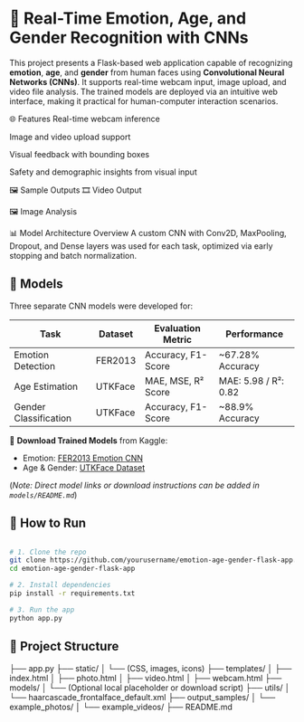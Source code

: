 
# 👤 Real-Time Emotion, Age, and Gender Recognition with CNNs

This project presents a Flask-based web application capable of recognizing **emotion**, **age**, and **gender** from human faces using **Convolutional Neural Networks (CNNs)**. It supports real-time webcam input, image upload, and video file analysis. The trained models are deployed via an intuitive web interface, making it practical for human-computer interaction scenarios.

🌐 Features
Real-time webcam inference



Image and video upload support

Visual feedback with bounding boxes

Safety and demographic insights from visual input

🖼️ Sample Outputs
🎞️ Video Output

🖼️ Image Analysis

📊 Model Architecture Overview
A custom CNN with Conv2D, MaxPooling, Dropout, and Dense layers was used for each task, optimized via early stopping and batch normalization.

## 🧠 Models

Three separate CNN models were developed for:

| Task                | Dataset    | Evaluation Metric    | Performance            |
|---------------------|------------|-----------------------|------------------------|
| Emotion Detection   | FER2013    | Accuracy, F1-Score    | ~67.28% Accuracy       |
| Age Estimation      | UTKFace    | MAE, MSE, R² Score    | MAE: 5.98 / R²: 0.82   |
| Gender Classification | UTKFace  | Accuracy, F1-Score    | ~88.9% Accuracy        |

🧩 **Download Trained Models** from Kaggle:

- Emotion: [FER2013 Emotion CNN](https://www.kaggle.com/datasets/msambare/fer2013)
- Age & Gender: [UTKFace Dataset](https://susanqq.github.io/UTKFace/)

(*Note: Direct model links or download instructions can be added in `models/README.md`*)

## 🚀 How to Run

```bash

# 1. Clone the repo
git clone https://github.com/yourusername/emotion-age-gender-flask-app.git
cd emotion-age-gender-flask-app

# 2. Install dependencies
pip install -r requirements.txt

# 3. Run the app
python app.py

```

## 📁 Project Structure

├── app.py
├── static/
│ └── (CSS, images, icons)
├── templates/
│ ├── index.html
│ ├── photo.html
│ ├── video.html
│ ├── webcam.html
├── models/
│ └── (Optional local placeholder or download script)
├── utils/
│ └── haarcascade_frontalface_default.xml
├── output_samples/
│ └── example_photos/
│ └── example_videos/
├── README.md
